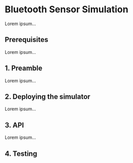 # Bluetooth Sensor Simulation
Lorem ipsum...

## Prerequisites
Lorem ipsum...

## 1. Preamble
Lorem ipsum...

## 2. Deploying the simulator
Lorem ipsum...

## 3. API
Lorem ipsum...

## 4. Testing
